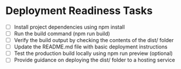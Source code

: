 # Deployment Readiness Tasks

- [ ] Install project dependencies using npm install
- [ ] Run the build command (npm run build)
- [ ] Verify the build output by checking the contents of the dist/ folder
- [ ] Update the README.md file with basic deployment instructions
- [ ] Test the production build locally using npm run preview (optional)
- [ ] Provide guidance on deploying the dist/ folder to a hosting service
